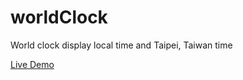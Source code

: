 # worldClock

World clock display local time and Taipei, Taiwan time

[Live Demo](https://yishuenlo.github.io/worldClock/)
